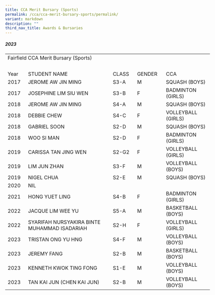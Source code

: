 ```yaml
---
title: CCA Merit Bursary (Sports)
permalink: /cca/cca-merit-bursary-sports/permalink/
variant: markdown
description: ""
third_nav_title: Awards & Bursaries
---
```

##### **2023**<br>

<!--table {mso-displayed-decimal-separator:"\\."; mso-displayed-thousand-separator:"\\,";} @page {margin:.75in .7in .75in .7in; mso-header-margin:.3in; mso-footer-margin:.3in;} tr {mso-height-source:auto;} col {mso-width-source:auto;} br {mso-data-placement:same-cell;} td {padding-top:1px; padding-right:1px; padding-left:1px; mso-ignore:padding; color:black; font-size:11.0pt; font-weight:400; font-style:normal; text-decoration:none; font-family:Calibri, sans-serif; mso-font-charset:0; mso-number-format:General; text-align:general; vertical-align:bottom; border:none; mso-background-source:auto; mso-pattern:auto; mso-protection:locked visible; white-space:nowrap; mso-rotate:0;} .xl63 {text-align:left; vertical-align:top;} .xl64 {color:#222222; text-align:center; vertical-align:middle; border:.5pt solid windowtext; background:white; mso-pattern:black none;} .xl65 {color:#222222; font-weight:700; text-align:center; vertical-align:middle; border:.5pt solid windowtext; background:white; mso-pattern:black none;} .xl66 {color:#222222; font-weight:700; text-align:center; vertical-align:middle; border:.5pt solid windowtext; background:#D9D9D9; mso-pattern:black none;} .xl67 {color:#222222; font-weight:700; text-align:center; vertical-align:middle; background:white; mso-pattern:black none;} .xl68 {color:black; text-align:center; vertical-align:middle; border:.5pt solid windowtext;} .xl69 {text-align:center; vertical-align:middle; border:.5pt solid windowtext; white-space:normal;} .xl70 {color:#222222; font-size:14.0pt; font-weight:700; text-align:center; vertical-align:middle; border:.5pt solid windowtext; background:white; mso-pattern:black none;} -->

<table style="border-collapse:
 collapse;width:496pt;font-variant-ligatures: normal;font-variant-caps: normal;
 orphans: 2;text-align:start;widows: 2;-webkit-text-stroke-width: 0px;
 text-decoration-thickness: initial;text-decoration-style: initial;text-decoration-color: initial" width="662" cellspacing="0" cellpadding="0" border="0"><colgroup><col style="mso-width-source:userset;mso-width-alt:1609;width:33pt" width="44"> <col style="mso-width-source:userset;mso-width-alt:13019;width:267pt" width="356"> <col style="mso-width-source:userset;mso-width-alt:2011;width:41pt" width="55"> <col style="mso-width-source:userset;mso-width-alt:2340;width:48pt" width="64"> <col style="mso-width-source:userset;mso-width-alt:5229;width:107pt" width="143"></colgroup><tbody><tr style="height:18.75pt" height="25"><td style="height:18.75pt;
width:700pt" width="662" class="xl70" height="25" colspan="5">Fairfield CCA Merit Bursary (Sports)</td></tr><tr style="height:15.0pt" height="20"><td style="height:15.0pt" class="xl67" height="20" colspan="5">&nbsp;</td></tr><tr style="height:15.0pt" height="20"><td style="height:15.0pt" class="xl66" height="20">Year</td><td style="border-left:none" class="xl66">STUDENT NAME</td><td style="border-left:none" class="xl66">CLASS</td><td style="border-left:none" class="xl66">GENDER</td><td style="border-left:none" class="xl66">CCA</td></tr><tr style="height:15.0pt" height="20"><td style="height:15.0pt;border-top:none" class="xl64" height="20">2017</td><td style="border-top:none;border-left:none" class="xl64">JEROME AW JIN MING</td><td style="border-top:none;border-left:none" class="xl64">S3-A</td><td style="border-top:none;border-left:none" class="xl64">M</td><td style="border-top:none;border-left:none" class="xl64">SQUASH (BOYS)</td></tr><tr style="height:15.0pt" height="20"><td style="height:15.0pt;border-top:none" class="xl64" height="20">2017</td><td style="border-top:none;border-left:none" class="xl64">JOSEPHINE LIM SIU WEN</td><td style="border-top:none;border-left:none" class="xl64">S3-B</td><td style="border-top:none;border-left:none" class="xl64">F</td><td style="border-top:none;border-left:none" class="xl64">BADMINTON (GIRLS)</td></tr><tr style="height:15.0pt" height="20"><td style="height:15.0pt;border-top:none" class="xl64" height="20">2018</td><td style="border-top:none;border-left:none" class="xl64">JEROME AW JIN MING</td><td style="border-top:none;border-left:none" class="xl64">S4-A</td><td style="border-top:none;border-left:none" class="xl64">M</td><td style="border-top:none;border-left:none" class="xl64">SQUASH (BOYS)</td></tr><tr style="height:15.0pt" height="20"><td style="height:15.0pt;border-top:none" class="xl64" height="20">2018</td><td style="border-top:none;border-left:none" class="xl64">DEBBIE CHEW</td><td style="border-top:none;border-left:none" class="xl64">S4-C</td><td style="border-top:none;border-left:none" class="xl64">F</td><td style="border-top:none;border-left:none" class="xl64">VOLLEYBALL (GIRLS)</td></tr><tr style="height:15.0pt" height="20"><td style="height:15.0pt;border-top:none" class="xl64" height="20">2018</td><td style="border-top:none;border-left:none" class="xl64">GABRIEL SOON</td><td style="border-top:none;border-left:none" class="xl64">S2-D</td><td style="border-top:none;border-left:none" class="xl64">M</td><td style="border-top:none;border-left:none" class="xl64">SQUASH (BOYS)</td></tr><tr style="height:15.0pt" height="20"><td style="height:15.0pt;border-top:none" class="xl64" height="20">2018</td><td style="border-top:none;border-left:none" class="xl64">WOO SI MAN</td><td style="border-top:none;border-left:none" class="xl64">S2-D</td><td style="border-top:none;border-left:none" class="xl64">F</td><td style="border-top:none;border-left:none" class="xl64">BADMINTON (GIRLS)</td></tr><tr style="height:15.0pt" height="20"><td style="height:15.0pt;border-top:none" class="xl64" height="20">2019</td><td style="border-top:none;border-left:none" class="xl64">CARISSA TAN JING WEN</td><td style="border-top:none;border-left:none" class="xl64">S2-G2</td><td style="border-top:none;border-left:none" class="xl64">F</td><td style="border-top:none;border-left:none" class="xl64">VOLLEYBALL (GIRLS)</td></tr><tr style="height:15.0pt" height="20"><td style="height:15.0pt;border-top:none" class="xl64" height="20">2019</td><td style="border-top:none;border-left:none" class="xl64">LIM JUN ZHAN</td><td style="border-top:none;border-left:none" class="xl64">S3-F</td><td style="border-top:none;border-left:none" class="xl64">M</td><td style="border-top:none;border-left:none" class="xl64">VOLLEYBALL (BOYS)</td></tr><tr style="height:15.0pt" height="20"><td style="height:15.0pt;border-top:none" class="xl64" height="20">2019</td><td style="border-top:none;border-left:none" class="xl64">NIGEL CHUA</td><td style="border-top:none;border-left:none" class="xl64">S2-E</td><td style="border-top:none;border-left:none" class="xl64">M</td><td style="border-top:none;border-left:none" class="xl64">SQUASH (BOYS)</td></tr><tr style="height:15.0pt" height="20"><td style="height:15.0pt;border-top:none" class="xl64" height="20">2020</td><td style="border-top:none;border-left:none" class="xl65">NIL</td><td style="border-top:none;border-left:none" class="xl64">&nbsp;</td><td style="border-top:none;border-left:none" class="xl64">&nbsp;</td><td style="border-top:none;border-left:none" class="xl64">&nbsp;</td></tr><tr style="height:15.0pt" height="20"><td style="height:15.0pt;border-top:none" class="xl64" height="20">2021</td><td style="border-top:none;border-left:none" class="xl64">HONG YUET LING</td><td style="border-top:none;border-left:none" class="xl64">S4-B</td><td style="border-top:none;border-left:none" class="xl64">F</td><td style="border-top:none;border-left:none" class="xl64">BADMINTON (GIRLS)</td></tr><tr style="height:15.0pt" height="20"><td style="height:15.0pt;border-top:none" class="xl64" height="20">2022</td><td style="border-top:none;border-left:none" class="xl64">JACQUE LIM WEE YU</td><td style="border-top:none;border-left:none" class="xl64">S5-A</td><td style="border-top:none;border-left:none" class="xl64">M</td><td style="border-top:none;border-left:none" class="xl64">BASKETBALL (BOYS)</td></tr><tr style="height:15.0pt" height="20"><td style="height:15.0pt;border-top:none" class="xl64" height="20">2022</td><td style="border-top:none;border-left:none" class="xl64">SYARIFAH NURSYAKIRA BINTE MUHAMMAD ISADARIAH</td><td style="border-top:none;border-left:none" class="xl64">S2-H</td><td style="border-top:none;border-left:none" class="xl64">F</td><td style="border-top:none;border-left:none" class="xl64">VOLLEYBALL (GIRLS)</td></tr><tr style="height:15.0pt" height="20"><td style="height:15.0pt;border-top:none" class="xl64" height="20">2023</td><td style="border-top:none;border-left:none" class="xl64">TRISTAN ONG YU HNG</td><td style="border-top:none;border-left:none" class="xl64">S4-F</td><td style="border-top:none;border-left:none" class="xl64">M</td><td style="border-top:none;border-left:none" class="xl64">VOLLEYBALL (BOYS)</td></tr><tr style="height:15.0pt" height="20"><td style="height:15.0pt;border-top:none" class="xl64" height="20">2023</td><td style="border-top:none;border-left:none" class="xl68">JEREMY FANG</td><td style="border-top:none;border-left:none" class="xl68">S2-B</td><td style="border-top:none;border-left:none" class="xl68">M</td><td style="border-top:none;border-left:none" class="xl68">BASKETBALL (BOYS)</td></tr><tr style="height:15.0pt" height="20"><td style="height:15.0pt;border-top:none" class="xl64" height="20">2023</td><td style="border-top:none;border-left:none" class="xl68">KENNETH KWOK TING FONG</td><td style="border-top:none;border-left:none" class="xl68">S1-E</td><td style="border-top:none;border-left:none;width:48pt" width="64" class="xl69">M</td><td style="border-top:none;border-left:none" class="xl68">VOLLEYBALL (BOYS)</td></tr><tr style="height:15.0pt" height="20"><td style="height:15.0pt;border-top:none" class="xl64" height="20">2023</td><td style="border-top:none;border-left:none" class="xl68">TAN KAI JUN (CHEN KAI JUN)</td><td style="border-top:none;border-left:none" class="xl68">S2-B</td><td style="border-top:none;border-left:none" class="xl68">M</td><td style="border-top:none;border-left:none" class="xl68">VOLLEYBALL (BOYS)</td></tr></tbody></table>